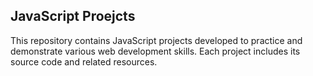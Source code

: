 ## JavaScript Proejcts

This repository contains JavaScript projects developed to practice and demonstrate various web development skills. Each project includes its source code and related resources.
